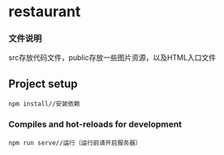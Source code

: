 # restaurant

### 文件说明

src存放代码文件，public存放一些图片资源，以及HTML入口文件

## Project setup
```
npm install//安装依赖
```

### Compiles and hot-reloads for development
```
npm run serve//运行（运行前请开启服务器）
```


